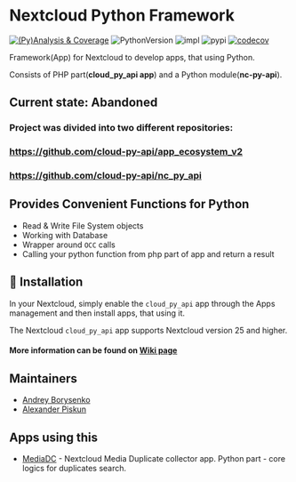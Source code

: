 # Nextcloud Python Framework

[![(Py)Analysis & Coverage](https://github.com/cloud-py-api/cloud_py_api/actions/workflows/py_analysis-coverage.yml/badge.svg)](https://github.com/cloud-py-api/cloud_py_api/actions/workflows/py_analysis-coverage.yml)
![PythonVersion](https://img.shields.io/badge/python-3.9%20%7C%203.10%20%7C%203.11-blue)
![impl](https://img.shields.io/pypi/implementation/nc_py_api)
![pypi](https://img.shields.io/pypi/v/nc_py_api.svg)
[![codecov](https://codecov.io/gh/cloud-py-api/cloud_py_api/branch/main/graph/badge.svg?token=6IHPKUYUU9)](https://codecov.io/gh/cloud-py-api/cloud_py_api)

Framework(App) for Nextcloud to develop apps, that using Python.

Consists of PHP part(**cloud_py_api app**) and a Python module(**nc-py-api**).

## Current state: Abandoned
### Project was divided into two different repositories:
### https://github.com/cloud-py-api/app_ecosystem_v2
### https://github.com/cloud-py-api/nc_py_api

## Provides Convenient Functions for Python

- Read & Write File System objects
- Working with Database
- Wrapper around `OCC` calls
- Calling your python function from php part of app and return a result

## 🚀 Installation

In your Nextcloud, simply enable the `cloud_py_api` app through the Apps management and then install apps, that using it.

The Nextcloud `cloud_py_api` app supports Nextcloud version 25 and higher.

#### More information can be found on [Wiki page](https://github.com/cloud-py-api/cloud_py_api/wiki)

## Maintainers

* [Andrey Borysenko](https://github.com/andrey18106)
* [Alexander Piskun](https://github.com/bigcat88)

## Apps using this

- [MediaDC](https://github.com/andrey18106/mediadc) - Nextcloud Media Duplicate collector app. Python part - core logics for duplicates search.
